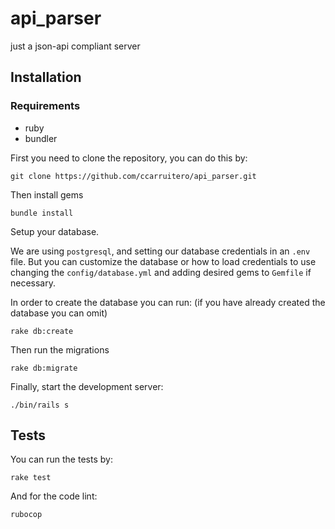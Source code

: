# api_parser
just a json-api compliant server

## Installation

### Requirements
- ruby
- bundler

First you need to clone the repository, you can do this by:

```
git clone https://github.com/ccarruitero/api_parser.git
```

Then install gems

```
bundle install
```

Setup your database.

We are using `postgresql`, and setting our database credentials in an `.env`
file. But you can customize the database or how to load credentials to use
changing the `config/database.yml` and adding desired gems to `Gemfile` if
necessary.

In order to create the database you can run: (if you have already created the
database you can omit)
```
rake db:create
```

Then run the migrations
```
rake db:migrate
```

Finally, start the development server:
```
./bin/rails s
```

## Tests

You can run the tests by:

```
rake test
```

And for the code lint:
```
rubocop
```
